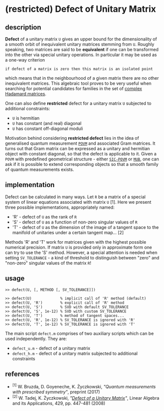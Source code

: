 # (restricted) Defect of Unitary Matrix

## description
**Defect** of a unitary matrix `U` gives an upper bound for the dimensionality of a smooth orbit of inequivalent unitary matrices stemming from `U`. Roughly speaking, two matrices are said to be **equivalent** if one can be transformed into the other via special unitary operations. In particular it may be used as a one-way criterion
```
if defect of a matrix is zero then this matrix is an isolated point
```
which means that in the neighbourhood of a given matrix there are no other inequivalent matrices. This algebraic tool proves to be very useful when searching for potential candidates for families in the set of [complex Hadamard matrices](http://chaos.if.uj.edu.pl/~karol/hadamard/).

One can also define **restricted** defect for a unitary matrix `U` subjected to additional constraints:
- `U` is hermitian
- `U` has constant (and real) diagonal
- `U` has constant off-diagonal moduli

Motivation behind considering **restricted defect** lies in the idea of generalised quantum measurement [`POVM`](https://en.wikipedia.org/wiki/POVM) and associated Gram matrices. It turns out that Gram matrix can be expressed as a unitary and hermitian object with constant diagonal, so that the defect is applicable to it. Given a `POVM` with predefined geometrical structure - either [`SIC-POVM`](https://en.wikipedia.org/wiki/SIC-POVM) or [`MUB`](https://en.wikipedia.org/wiki/Mutually_unbiased_bases), one can ask if it is possible
to extend corresponding objects so that a smooth family of quantum measurements exists.

## implementation
Defect can be calculated in many ways. Let `R` be a matrix of a special system of linear equations associated with matrix `U` [1]. Here we present three possible implementations, appropriately named:
- 'R' - defect of `U` as the rank of `R`
- 'S' - defect of `U` as a function of non-zero singular values of `R`
- 'T' - defect of `U` as the dimension of the image of a tangent space to the manifold of unitaries under a certain tangent map... [2]

Methods 'R' and 'T' work for matrices given with the highest possible numerical precision. If matrix `U` is provided only in approximate form one can try to use the 'S' method. However, a special attention is needed when setting `SV_TOLERANCE` - a kind of threshold to distinguish between "zero" and "non-zero" singular values of the matrix `R`!

## usage
```
>> defect(U, [, METHOD [, SV_TOLERANCE]])

>> defect(U)             % implicit call of 'R' method (default)
>> defect(U, 'R')        % explicit call of 'R' method
>> defect(U, 'S')        % SVD with default SV_TOLERANCE
>> defect(U, 'S', 1e-12) % SVD with custom SV_TOLERANCE
>> defect(U, 'T')        % method of tangent spaces...
>> defect(U, 'R', 1e-12) % SV_TOLERANCE is ignored with 'R'
>> defect(U, 'T', 1e-12) % SV_TOLERANCE is ignored with 'T'
```

The main script `defect.m` comprises of two auxiliary scripts which can be used independently. They are:
- `defect_u.m` - defect of a unitary matrix
- `defect_h.m` - defect of a unitary matrix subjected to additional constraints

## references
- <sup>[1]</sup> W. Bruzda, D. Goyeneche, K. &#379;yczkowski, *"Quantum measurements with prescribed symmetry"*, preprint (2017)
- <sup>[2]</sup> W. Tadej, K. &#379;yczkowski, *"[Defect of a Unitary Matrix](https://arxiv.org/abs/math/0702510 "arXiv")"*, Linear Algebra and its Applications, 429, pp. 447-481 (2008)

